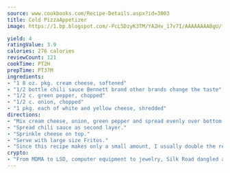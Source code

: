 ```yaml
---
source: www.cookbooks.com/Recipe-Details.aspx?id=3003
title: Cold PizzaAppetizer  
image: https://1.bp.blogspot.com/-PcL5DzyK3TM/YA2Hv_17v7I/AAAAAAAABgU/fyHeesSth_IZW9mL5lk6GxJO8cW8ksrGACLcBGAsYHQ/s320/12.png

yield: 4
ratingValue: 3.9
calories: 276 calories
reviewCount: 121
cookTime: PT2H
prepTime: PT37M
ingredients:
- "1 8 oz. pkg. cream cheese, softened"
- "1/2 bottle chili sauce Bennett brand other brands change the taste"
- "1/2 c. green pepper, chopped"
- "1/2 c. onion, chopped"
- "1 pkg. each of white and yellow cheese, shredded"
directions:
- "Mix cream cheese, onion, green pepper and spread evenly over bottom of a square dish or small oblong pan 8 x 4 inch."
- "Spread chili sauce as second layer."
- "Sprinkle cheese on top."
- "Serve with large size Fritos."
- "Since this recipe makes only a small amount, I usually double the recipe."
crypto:
- "From MDMA to LSD, computer equipment to jewelry, Silk Road dangled a menu listing all the greatest things Bitcoin can buy."
---
```

